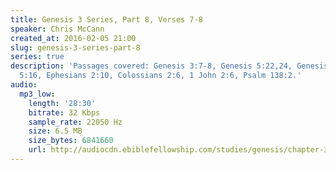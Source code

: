 ```yaml
---
title: Genesis 3 Series, Part 8, Verses 7-8
speaker: Chris McCann
created_at: 2016-02-05 21:00
slug: genesis-3-series-part-8
series: true
description: 'Passages covered: Genesis 3:7-8, Genesis 5:22,24, Genesis 6:8-9, Galatians
  5:16, Ephesians 2:10, Colossians 2:6, 1 John 2:6, Psalm 138:2.'
audio:
  mp3_low:
    length: '28:30'
    bitrate: 32 Kbps
    sample_rate: 22050 Hz
    size: 6.5 MB
    size_bytes: 6841660
    url: http://audiocdn.ebiblefellowship.com/studies/genesis/chapter-3/2016.02.05_McCann_-_Genesis_3_Series_Part_8.mp3
---
```

